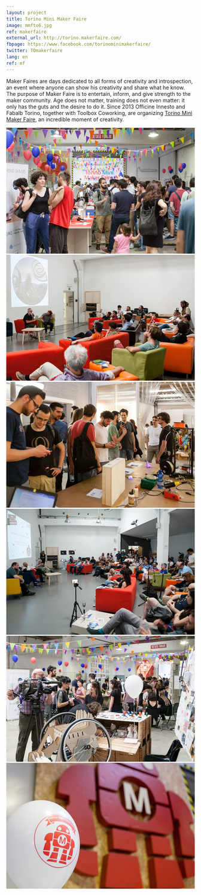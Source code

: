 ```yaml
---
layout: project
title: Torino Mini Maker Faire
image: mmfto6.jpg
ref: makerfaire
external_url: http://torino.makerfaire.com/
fbpage: https://www.facebook.com/torinominimakerfaire/
twitter: TOmakerfaire
lang: en
ref: mf
---
```

Maker Faires are days dedicated to all forms of creativity and introspection, an event where anyone can show his creativity and share what he know. The purpose of Maker Faire is to entertain, inform, and give strength to the maker community. Age does not matter, training does not even matter: it only has the guts and the desire to do it.
Since 2013 Officine Innesto and Fabalb Torino, together with Toolbox Coworking, are organizing [Torino Mini Maker Faire](http://torino.makerfaire.com/contact/), an incredible moment of creativity.


<div class="photo-carousel">
    <img src="/images/projects/mmfto1.jpg">
    <img src="/images/projects/mmfto2.jpg">
    <img src="/images/projects/mmfto3.jpg">
    <img src="/images/projects/mmfto4.jpg">
    <img src="/images/projects/mmfto5.jpg">
    <img src="/images/projects/mmfto6.jpg">
</div>

